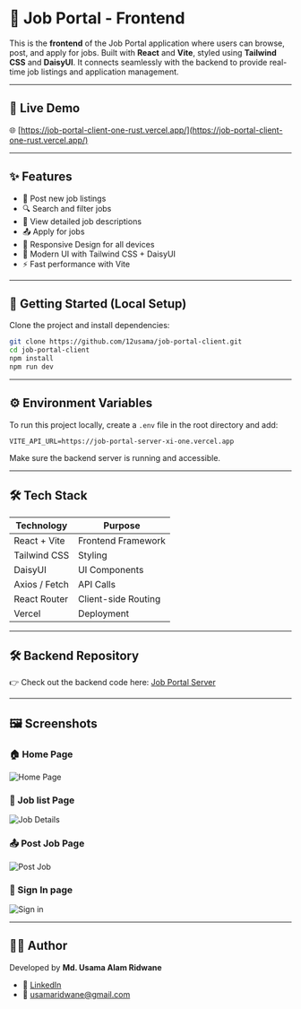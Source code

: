 # 💼 Job Portal - Frontend

This is the **frontend** of the Job Portal application where users can browse, post, and apply for jobs. 
Built with **React** and **Vite**, styled using **Tailwind CSS** and **DaisyUI**. 
It connects seamlessly with the backend to provide real-time job listings and application management.

---

## 🔗 Live Demo

🌐 [https://job-portal-client-one-rust.vercel.app/](https://job-portal-client-one-rust.vercel.app/)

---

## ✨ Features

- 📝 Post new job listings
- 🔍 Search and filter jobs
- 📄 View detailed job descriptions
- 📤 Apply for jobs
- 📱 Responsive Design for all devices
- 🎨 Modern UI with Tailwind CSS + DaisyUI
- ⚡ Fast performance with Vite

---

## 🚀 Getting Started (Local Setup)

Clone the project and install dependencies:

```bash
git clone https://github.com/12usama/job-portal-client.git
cd job-portal-client
npm install
npm run dev
```

---

## ⚙️ Environment Variables

To run this project locally, create a `.env` file in the root directory and add:

```env
VITE_API_URL=https://job-portal-server-xi-one.vercel.app
```

Make sure the backend server is running and accessible.

---

## 🛠 Tech Stack

| Technology     | Purpose                        |
|----------------|--------------------------------|
| React + Vite   | Frontend Framework             |
| Tailwind CSS   | Styling                        |
| DaisyUI        | UI Components                  |
| Axios / Fetch  | API Calls                      |
| React Router   | Client-side Routing            |
| Vercel         | Deployment                     |

---

## 🛠️ Backend Repository

👉 Check out the backend code here: [Job Portal Server](https://github.com/12usama/job-portal-server)

---

## 🖼️ Screenshots

### 🏠 Home Page  
![Home Page](https://i.ibb.co.com/PvwD0Mm0/jobhome.png)

### 📝 Job list Page  
![Job Details](https://i.ibb.co.com/B5dZkj5P/jobs.png)

### 📤 Post Job Page  
![Post Job](https://i.ibb.co.com/LdRWzF5h/addjob.png)

### 🔐 Sign In page
![Sign in](https://i.ibb.co.com/1fyLb657/jobsignin.png)

---

## 🙋‍♂️ Author

Developed by **Md. Usama Alam Ridwane**

- 🔗 [LinkedIn](https://www.linkedin.com/in/md-usama-alam-ridwane-376b3a1a4/)
- 📧 usamaridwane@gmail.com
